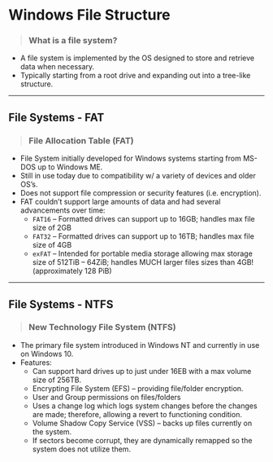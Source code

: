 # Windows File Structure

> ### **What is a file system?**
- A file system is implemented by the OS designed to store and retrieve data when necessary.
- Typically starting from a root drive and expanding out into a tree-like structure.


---

## **File Systems - FAT**

> ### **File Allocation Table (FAT)**
- File System initially developed for Windows systems starting from MS-DOS up to Windows ME.
- Still in use today due to compatibility w/ a variety of devices and older OS’s. 
- Does not support file compression or security features (i.e. encryption).
- FAT couldn’t support large amounts of data and had several advancements over time:
    - `FAT16` – Formatted drives can support up to 16GB; handles max file size of 2GB
    - `FAT32` – Formatted drives can support up to 16TB; handles max file size of 4GB
    - `exFAT` – Intended for portable media storage allowing max storage size of 512TiB – 64ZiB; handles MUCH larger files sizes than 4GB! (approximately 128 PiB)


---

## **File Systems - NTFS**

> ### **New Technology File System (NTFS)**
- The primary file system introduced in Windows NT and currently in use on Windows 10. 
- Features:
    - Can support hard drives up to just under 16EB with a max volume size of 256TB.
    - Encrypting File System (EFS) – providing file/folder encryption.
    - User and Group permissions on files/folders 
    - Uses a change log which logs system changes before the changes are made; therefore, allowing a revert to functioning condition.
    - Volume Shadow Copy Service (VSS) – backs up files currently on the system.
    - If sectors become corrupt, they are dynamically remapped so the system does not utilize them.